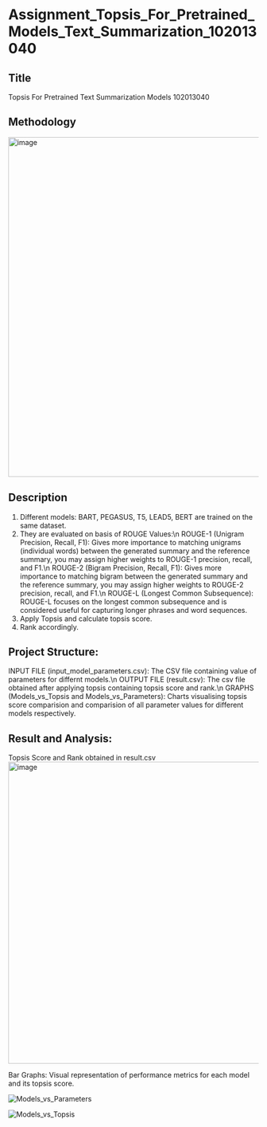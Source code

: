 # Assignment_Topsis_For_Pretrained_Models_Text_Summarization_102013040
## Title
Topsis For Pretrained Text Summarization Models 102013040
## Methodology 
<img width="682" alt="image" src="https://github.com/SanjanaSinha1/Assignment_Topsis_For_Pretrained_Models/assets/100065115/afd38662-1c74-483a-b0ca-ff4acbdb91b2">

## Description
1. Different models: BART, PEGASUS, T5, LEAD5, BERT are trained on the 
   same dataset.
2. They are evaluated on basis of ROUGE Values:\n
   ROUGE-1 (Unigram Precision, Recall, F1):
   Gives more importance to matching unigrams (individual words) between 
   the generated summary and the reference summary, you may assign higher 
   weights to ROUGE-1 precision, recall, and F1.\n
   ROUGE-2 (Bigram Precision, Recall, F1):
   Gives more importance to matching bigram between the generated summary 
   and the reference summary, you may assign higher weights to ROUGE-2 
   precision, recall, and F1.\n
   ROUGE-L (Longest Common Subsequence):
   ROUGE-L focuses on the longest common subsequence and is considered 
   useful for capturing longer phrases and word sequences. 
3. Apply Topsis and calculate topsis score.
4. Rank accordingly.

## Project Structure:
INPUT FILE (input_model_parameters.csv): The CSV file containing value of parameters for differnt models.\n
OUTPUT FILE (result.csv): The csv file obtained after applying topsis containing topsis score and rank.\n
GRAPHS (Models_vs_Topsis and Models_vs_Parameters): Charts visualising topsis score comparision and comparision of all parameter values for different models respectively.

## Result and Analysis:
Topsis Score and Rank obtained in result.csv
  <img width="606" alt="image" src="https://github.com/SanjanaSinha1/Assignment_Topsis_For_Pretrained_Models/assets/100065115/ce17b179-2516-4437-b646-0b76e662e3df">

Bar Graphs: Visual representation of performance metrics for each model and its topsis score.

![Models_vs_Parameters](https://github.com/SanjanaSinha1/Assignment_Topsis_For_Pretrained_Models/assets/100065115/7eb2f0e6-1385-4e3a-8cfa-bf8486b51517)

![Models_vs_Topsis](https://github.com/SanjanaSinha1/Assignment_Topsis_For_Pretrained_Models/assets/100065115/9711546f-b0e1-4fd2-a16b-98c21fd35e7f)

